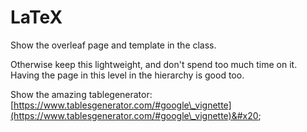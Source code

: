 # LaTeX

Show the overleaf page and template in the class.

Otherwise keep this lightweight, and don't spend too much time on it. Having the page in this level in the hierarchy is good too.&#x20;

Show the amazing tablegenerator: [https://www.tablesgenerator.com/#google\_vignette](https://www.tablesgenerator.com/#google\_vignette)&#x20;
